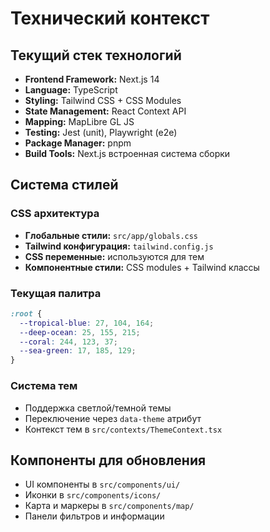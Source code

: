 # Технический контекст

## Текущий стек технологий
- **Frontend Framework:** Next.js 14
- **Language:** TypeScript
- **Styling:** Tailwind CSS + CSS Modules
- **State Management:** React Context API
- **Mapping:** MapLibre GL JS
- **Testing:** Jest (unit), Playwright (e2e)
- **Package Manager:** pnpm
- **Build Tools:** Next.js встроенная система сборки

## Система стилей
### CSS архитектура
- **Глобальные стили:** `src/app/globals.css`
- **Tailwind конфигурация:** `tailwind.config.js`
- **CSS переменные:** используются для тем
- **Компонентные стили:** CSS modules + Tailwind классы

### Текущая палитра
```css
:root {
  --tropical-blue: 27, 104, 164;
  --deep-ocean: 25, 155, 215;
  --coral: 244, 123, 37;
  --sea-green: 17, 185, 129;
}
```

### Система тем
- Поддержка светлой/темной темы
- Переключение через `data-theme` атрибут
- Контекст тем в `src/contexts/ThemeContext.tsx`

## Компоненты для обновления
- UI компоненты в `src/components/ui/`
- Иконки в `src/components/icons/`
- Карта и маркеры в `src/components/map/`
- Панели фильтров и информации
